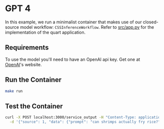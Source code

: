 # GPT 4
In this example, we run a minimalist container that makes use of our closed-source model
workflow: `CSSInferenceWorkflow`. Refer to [src/app.py](src/app.py) for the
implementation of the quart application.

## Requirements
To use the model you'll need to have an OpenAI api key. Get one at
[OpenAI](https://openai.com/)'s website.

## Run the Container

```bash
make run
```

## Test the Container
```bash
curl -X POST localhost:3000/service_output -H "Content-Type: application/json" \
  -d '{"source": 1, "data": {"prompt": "can shrimps actually fry rice?"}}'
```
